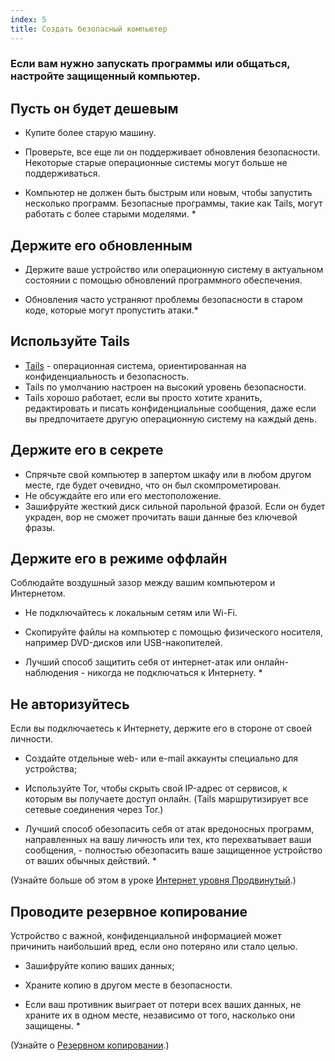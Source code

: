 ```yaml
---
index: 5
title: Создать безопасный компьютер
---
```

### Если вам нужно запускать программы или общаться, настройте защищенный компьютер.

## Пусть он будет дешевым

*   Купите более старую машину.
*   Проверьте, все еще ли он поддерживает обновления безопасности. Некоторые старые операционные системы могут больше не поддерживаться.

* Компьютер не должен быть быстрым или новым, чтобы запустить несколько программ. Безопасные программы, такие как Tails, могут работать с более старыми моделями. *

## Держите его обновленным

*   Держите ваше устройство или операционную систему в актуальном состоянии с помощью обновлений программного обеспечения.

* Обновления часто устраняют проблемы безопасности в старом коде, которые могут пропустить атаки.*

## Используйте Tails

* [Tails](https://tails.boum.org/) - операционная система, ориентированная на конфиденциальность и безопасность.
* Tails по умолчанию настроен на высокий уровень безопасности.
* Tails хорошо работает, если вы просто хотите хранить, редактировать и писать конфиденциальные сообщения, даже если вы предпочитаете другую операционную систему на каждый день.

## Держите его в секрете

*   Спрячьте свой компьютер в запертом шкафу или в любом другом месте, где будет очевидно, что он был скомпрометирован.
*  Не обсуждайте его или его местоположение.
*   Зашифруйте жесткий диск сильной парольной фразой. Если он будет украден, вор не сможет прочитать ваши данные без ключевой фразы.

## Держите его в режиме оффлайн

Соблюдайте воздушный зазор между вашим компьютером и Интернетом.

*   Не подключайтесь к локальным сетям или Wi-Fi.
*  Скопируйте файлы на компьютер с помощью физического носителя, например DVD-дисков или USB-накопителей.

* Лучший способ защитить себя от интернет-атак или онлайн-наблюдения - никогда не подключаться к Интернету. *

## Не авторизуйтесь

Если вы подключаетесь к Интернету, держите его в стороне от своей личности.

*   Создайте отдельные web- или e-mail аккаунты специально для устройства;
*   Используйте Tor, чтобы скрыть свой IP-адрес от сервисов, к которым вы получаете доступ онлайн. (Tails маршрутизирует все сетевые соединения через Tor.)

* Лучший способ обезопасить себя от атак вредоносных программ, направленных на вашу личность или тех, кто перехватывает ваши сообщения, - полностью обезопасить ваше защищенное устройство от ваших обычных действий. *

(Узнайте больше об этом в уроке [Интернет уровня Продвинутый](umbrella://communications/the-internet/advanced).)

## Проводите резервное копирование

Устройство с важной, конфиденциальной информацией может причинить наибольший вред, если оно потеряно или стало целью.

*   Зашифруйте копию ваших данных;
*   Храните копию в другом месте в безопасности.

* Если ваш противник выиграет от потери всех ваших данных, не храните их в одном месте, независимо от того, насколько они защищены. *

(Узнайте о [Резервном копировании](umbrella://information/backing-up).)